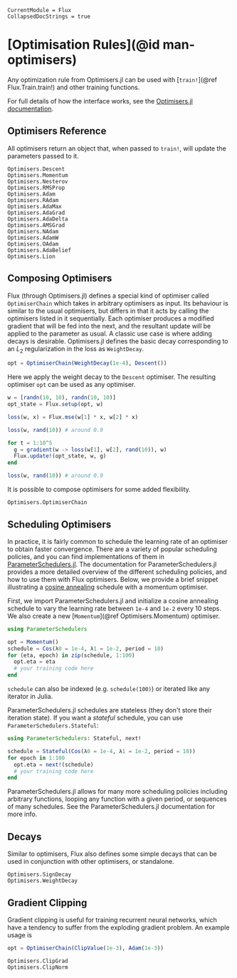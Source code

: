 ```@meta
CurrentModule = Flux
CollapsedDocStrings = true
```

# [Optimisation Rules](@id man-optimisers)

Any optimization rule from Optimisers.jl can be used with [`train!`](@ref Flux.Train.train!) and
other training functions.

For full details of how the interface works, see the [Optimisers.jl documentation](https://fluxml.ai/Optimisers.jl/).


## Optimisers Reference

All optimisers return an object that, when passed to `train!`, will update the parameters passed to it.

```@docs
Optimisers.Descent
Optimisers.Momentum
Optimisers.Nesterov
Optimisers.RMSProp
Optimisers.Adam
Optimisers.RAdam
Optimisers.AdaMax
Optimisers.AdaGrad
Optimisers.AdaDelta
Optimisers.AMSGrad
Optimisers.NAdam
Optimisers.AdamW
Optimisers.OAdam
Optimisers.AdaBelief
Optimisers.Lion
```

## Composing Optimisers

Flux (through Optimisers.jl) defines a special kind of optimiser called `OptimiserChain` which takes in arbitrary optimisers as input. Its behaviour is similar to the usual optimisers, but differs in that it acts by calling the optimisers listed in it sequentially. Each optimiser produces a modified gradient
that will be fed into the next, and the resultant update will be applied to the parameter as usual. A classic use case is where adding decays is desirable. Optimisers.jl defines the basic decay corresponding to an $L_2$ regularization in the loss as `WeightDecay`.

```julia
opt = OptimiserChain(WeightDecay(1e-4), Descent())
```

Here we apply the weight decay to the `Descent` optimiser. 
The resulting optimiser `opt` can be used as any optimiser.

```julia
w = [randn(10, 10), randn(10, 10)]
opt_state = Flux.setup(opt, w)

loss(w, x) = Flux.mse(w[1] * x, w[2] * x)

loss(w, rand(10)) # around 0.9

for t = 1:10^5
  g = gradient(w -> loss(w[1], w[2], rand(10)), w)
  Flux.update!(opt_state, w, g)
end

loss(w, rand(10)) # around 0.9
```

It is possible to compose optimisers for some added flexibility.

```@docs
Optimisers.OptimiserChain
```

## Scheduling Optimisers

In practice, it is fairly common to schedule the learning rate of an optimiser to obtain faster convergence. There are a variety of popular scheduling policies, and you can find implementations of them in [ParameterSchedulers.jl](http://fluxml.ai/ParameterSchedulers.jl/stable). The documentation for ParameterSchedulers.jl provides a more detailed overview of the different scheduling policies, and how to use them with Flux optimisers. Below, we provide a brief snippet illustrating a [cosine annealing](https://arxiv.org/pdf/1608.03983.pdf) schedule with a momentum optimiser.

First, we import ParameterSchedulers.jl and initialize a cosine annealing schedule to vary the learning rate between `1e-4` and `1e-2` every 10 steps. We also create a new [`Momentum`](@ref Optimisers.Momentum) optimiser.
```julia
using ParameterSchedulers

opt = Momentum()
schedule = Cos(λ0 = 1e-4, λ1 = 1e-2, period = 10)
for (eta, epoch) in zip(schedule, 1:100)
  opt.eta = eta
  # your training code here
end
```
`schedule` can also be indexed (e.g. `schedule(100)`) or iterated like any iterator in Julia.

ParameterSchedulers.jl schedules are stateless (they don't store their iteration state). If you want a _stateful_ schedule, you can use `ParameterSchedulers.Stateful`:
```julia
using ParameterSchedulers: Stateful, next!

schedule = Stateful(Cos(λ0 = 1e-4, λ1 = 1e-2, period = 10))
for epoch in 1:100
  opt.eta = next!(schedule)
  # your training code here
end
```

ParameterSchedulers.jl allows for many more scheduling policies including arbitrary functions, looping any function with a given period, or sequences of many schedules. See the ParameterSchedulers.jl documentation for more info.

## Decays

Similar to optimisers, Flux also defines some simple decays that can be used in conjunction with other optimisers, or standalone.

```@docs
Optimisers.SignDecay
Optimisers.WeightDecay
```

## Gradient Clipping

Gradient clipping is useful for training recurrent neural networks, which have a tendency to suffer from the exploding gradient problem. An example usage is

```julia
opt = OptimiserChain(ClipValue(1e-3), Adam(1e-3))
```

```@docs
Optimisers.ClipGrad
Optimisers.ClipNorm
```


